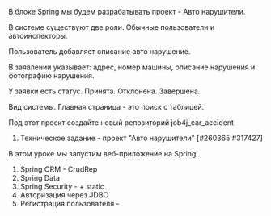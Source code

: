 В блоке Spring мы будем разрабатывать проект - Авто нарушители.

В системе существуют две роли. Обычные пользователи и автоинспекторы.

Пользователь добавляет описание авто нарушение.

В заявлении указывает: адрес, номер машины, описание нарушения и фотографию нарушения.

У заявки есть статус. Принята. Отклонена. Завершена.

Вид системы. Главная страница - это поиск с таблицей.

Под этот проект создайте новый репозиторий job4j_car_accident

1. Техническое задание - проект "Авто нарушители" [#260365 #317427]

В этом уроке мы запустим веб-приложение на Spring.

1. Spring ORM - CrudRep
2. Spring Data
3. Spring Security - + static
4. Авторизация через JDBC
5. Регистрация пользователя - 
